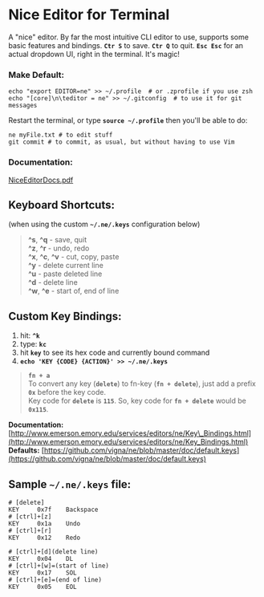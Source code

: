 # Nice Editor for Terminal

A "nice" editor. By far the most intuitive CLI editor to use, supports some basic features and bindings. **`Ctr S`** to save. **`Ctr Q`** to quit. **`Esc Esc`** for an actual dropdown UI, right in the terminal. It's magic!

### Make Default:

```text
echo "export EDITOR=ne" >> ~/.profile  # or .zprofile if you use zsh  
echo "[core]\n\teditor = ne" >> ~/.gitconfig  # to use it for git messages
```

Restart the terminal, or type **`source ~/.profile`** then you'll be able to do:

```text
ne myFile.txt # to edit stuff  
git commit # to commit, as usual, but without having to use Vim
```

### Documentation:

[NiceEditorDocs.pdf](https://github.com/paulshorey/notes/raw/b3a1b95c4ebd57301a28c5b25ae9520d3735e44d/files/linked/NiceEditorDocs.pdf)

## Keyboard Shortcuts:

\(when using the custom **`~/.ne/.keys`** configuration below\)

> **^s**, **^q** - save, quit  
> **^z**, **^r** - undo, redo  
> **^x**, **^c**, **^v** - cut, copy, paste  
> **^y** - delete current line  
> **^u** - paste deleted line  
> **^d** - delete line  
> **^w**, **^e** - start of, end of line

## Custom Key Bindings:

1. hit: **`^k`**  
2. type: **`kc`**  
3. hit **`key`** to see its hex code and currently bound command  
4. **`echo 'KEY {CODE} {ACTION}' >> ~/.ne/.keys`**  

> **`fn + a`**  
> To convert any key \(**`delete`**\) to fn-key \(**`fn + delete`**\), just add a prefix **`0x`** before the key code.  
> Key code for **`delete`** is **`115`**. So, key code for **`fn + delete`** would be **`0x115`**.

**Documentation:** [http://www.emerson.emory.edu/services/editors/ne/Key\_Bindings.html](http://www.emerson.emory.edu/services/editors/ne/Key_Bindings.html)  
**Defaults:** [https://github.com/vigna/ne/blob/master/doc/default.keys​](https://github.com/vigna/ne/blob/master/doc/default.keys​)

## Sample **`~/.ne/.keys`** file:

```text
# [delete]  
KEY     0x7f    Backspace  
# [ctrl]+[z]  
KEY     0x1a    Undo  
# [ctrl]+[r]  
KEY     0x12    Redo  

# [ctrl]+[d](delete line)  
KEY     0x04    DL  
# [ctrl]+[w]=(start of line)  
KEY     0x17    SOL  
# [ctrl]+[e]=(end of line)  
KEY     0x05    EOL
```

